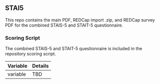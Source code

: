 ## STAI5

This repo contains the main PDF, REDCap import .zip, and REDCap survey PDF for the combined STAIS-5 and STAIT-5 questionnaire.


### Scoring Script
The combined STAIS-5 and STAIT-5 questionnaire is included in the repository scoring script.

| Variable | Details |
| :--  | :--  |
| variable | TBD |